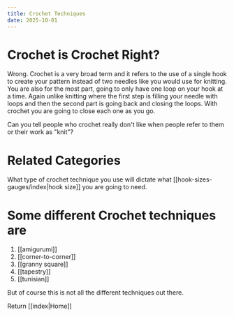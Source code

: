 ```yaml
---
title: Crochet Techniques
date: 2025-10-01
---
```

# Crochet is Crochet Right?
Wrong. Crochet is a very broad term and it refers to the use of a single hook to create your pattern instead of two needles like you would use for knitting. You are also for the most part, going to only have one loop on your hook at a time. Again unlike knitting where the first step is filling your needle with loops and then the second part is going back and closing the loops. With crochet you are going to close each one as you go. 

Can you tell people who crochet really don't like when people refer to them or their work as "knit"?
# Related Categories
What type of crochet technique you use will dictate what [[hook-sizes-gauges/index|hook size]] you are going to need. 

# Some different Crochet techniques are

1. [[amigurumi]]
2. [[corner-to-corner]]
3. [[granny square]]
4. [[tapestry]]
5. [[tunisian]]

But of course this is not all the different techniques out there. 

Return [[index|Home]]  